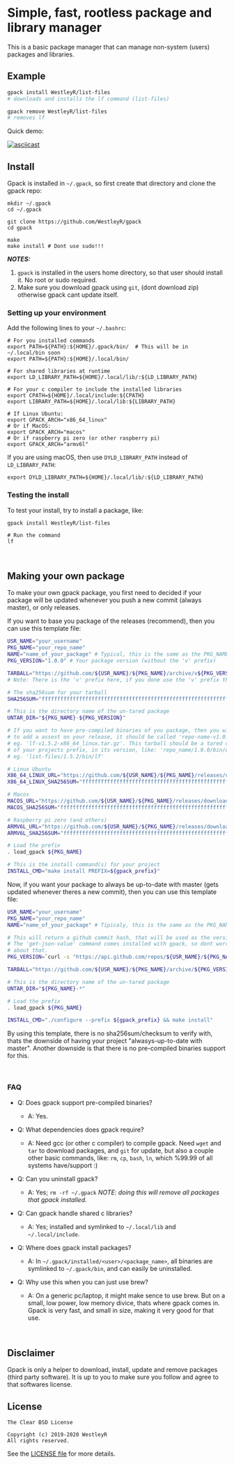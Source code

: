 # Simple, fast, rootless package and library manager

This is a basic package manager that can manage non-system (users) packages and
libraries.

## Example

```bash
gpack install WestleyR/list-files
# downloads and installs the lf command (list-files)

gpack remove WestleyR/list-files
# removes lf
```

Quick demo:

[![asciicast](https://asciinema.org/a/288403.svg)](https://asciinema.org/a/288403)

## Install

Gpack is installed in `~/.gpack`, so first create that directory and clone the
gpack repo:

```
mkdir ~/.gpack
cd ~/.gpack

git clone https://github.com/WestleyR/gpack
cd gpack

make
make install # Dont use sudo!!!
```

_**NOTES:**_

 1. `gpack` is installed in the users home directory, so that user should install it. No root or sudo required.
 2. Make sure you download gpack using `git`, (dont download zip) otherwise gpack cant update itself.

### Setting up your environment

Add the following lines to your `~/.bashrc`:

```
# For you installed commands
export PATH=${PATH}:${HOME}/.gpack/bin/  # This will be in ~/.local/bin soon
export PATH=${PATH}:${HOME}/.local/bin/

# For shared libraries at runtime
export LD_LIBRARY_PATH=${HOME}/.local/lib/:${LD_LIBRARY_PATH}

# For your c compiler to include the installed libraries
export CPATH=${HOME}/.local/include:${CPATH}
export LIBRARY_PATH=${HOME}/.local/lib:${LIBRARY_PATH}

# If Linux Ubuntu:
export GPACK_ARCH="x86_64_linux"
# Or if MacOS:
export GPACK_ARCH="macos"
# Or if raspberry pi zero (or other raspberry pi)
export GPACK_ARCH="armv6l"
```

If you are using macOS, then use `DYLD_LIBRARY_PATH` instead of `LD_LIBRARY_PATH`:

```
export DYLD_LIBRARY_PATH=${HOME}/.local/lib/:${LD_LIBRARY_PATH}
```

### Testing the install

To test your install, try to install a package, like:

```
gpack install WestleyR/list-files

# Run the command
lf
```

<br>

## Making your own package

To make your own gpack package, you first need to decided if your package will
be updated whenever you push a new commit (always master), or only releases.

If you want to base you package of the releases (recommend), then you can use
this template file:

```sh
USR_NAME="your_username"
PKG_NAME="your_repo_name"
NAME="name_of_your_package" # Typical, this is the same as the PKG_NAME
PKG_VERSION="1.0.0" # Your package version (without the 'v' prefix)

TARBALL="https://github.com/${USR_NAME}/${PKG_NAME}/archive/v${PKG_VERSION}.tar.gz" # The URL for the tarball.
# Note: There is the 'v' prefix here, if you done use the 'v' prefix then remove it here.

# The sha256sum for your tarball
SHA256SUM="fffffffffffffffffffffffffffffffffffffffffffffffffffffffffffffff"

# This is the directory name of the un-tared package
UNTAR_DIR="${PKG_NAME}-${PKG_VERSION}"

# If you want to have pre-compiled binaries of you package, then you will need
# to add a assest on your release, it should be called 'repo-name-v1.0.0-x86_64_linux.tar.gz',
# eg. 'lf-v1.5.2-x86_64_linux.tar.gz'. This tarball should be a tared directory
# of your projects prefix, in its version, like: 'repo_name/1.0.0/bin/executable'
# eg. 'list-files/1.5.2/bin/lf'

# Linux Ubuntu
X86_64_LINUX_URL="https://github.com/${USR_NAME}/${PKG_NAME}/releases/download/v${PKG_VERSION}/lf-v${PKG_VERSION}-x86_64_linux.tar.gz"
X86_64_LINUX_SHA256SUM="ffffffffffffffffffffffffffffffffffffffffffffffffffffffffffffffff"

# Macos
MACOS_URL="https://github.com/${USR_NAME}/${PKG_NAME}/releases/download/v${PKG_VERSION}/lf-v${PKG_VERSION}-macos.tar.gz"
MACOS_SHA256SUM="ffffffffffffffffffffffffffffffffffffffffffffffffffffffffffffffff"

# Raspberry pi zero (and others)
ARMV6L_URL="https://github.com/${USR_NAME}/${PKG_NAME}/releases/download/v${PKG_VERSION}/lf-v${PKG_VERSION}-armv6l.tar.gz"
ARMV6L_SHA256SUM="ffffffffffffffffffffffffffffffffffffffffffffffffffffffffffffffff"

# Load the prefix
. load_gpack ${PKG_NAME}

# This is the install command(s) for your project
INSTALL_CMD="make install PREFIX=${gpack_prefix}"
```

Now, if you want your package to always be up-to-date with master (gets updated
whenever theres a new commit), then you can use this template file:

```sh
USR_NAME="your_username"
PKG_NAME="your_repo_name"
NAME="name_of_your_package" # Tipicaly, this is the same as the PKG_NAME

# This will return a github commit hash, that will be used as the version.
# The 'get-json-value' command comes installed with gpack, so dont worry
# about that.
PKG_VERSION=`curl -s "https://api.github.com/repos/${USR_NAME}/${PKG_NAME}/commits/master" | get-json-value`

TARBALL="https://github.com/${USR_NAME}/${PKG_NAME}/archive/${PKG_VERSION}.tar.gz"

# This is the directory name of the un-tared package
UNTAR_DIR="${PKG_NAME}-*"

# Load the prefix
. load_gpack ${PKG_NAME}

INSTALL_CMD="./configure --prefix ${gpack_prefix} && make install"
```

By using this template, there is no sha256sum/checksum to verify with, thats
the downside of having your project "alwasys-up-to-date with master". Another
downside is that there is no pre-compiled binaries support for this.

<br>

### FAQ

 - Q: Does gpack support pre-compiled binaries?
   - A: Yes.

 - Q: What dependencies does gpack require?
   - A: Need gcc (or other c compiler) to compile gpack. Need `wget` and `tar` to download packages, and `git` for update,
   but also a couple other basic commands, like: `rm`, `cp`, `bash`, `ln`, which %99.99 of all systems have/support :)

 - Q: Can you uninstall gpack?
   - A: Yes; `rm -rf ~/.gpack` _NOTE: doing this will remove all packages that gpack installed._

 - Q: Can gpack handle shared c libraries?
   - A: Yes; installed and symlinked to `~/.local/lib` and `~/.local/include`.

 - Q: Where does gpack install packages?
   - A: In `~/.gpack/installed/<user>/<package_name>`, all binaries are symlinked to `~/.gpack/bin`, and can easily be uninstalled.

 - Q: Why use this when you can just use brew?
   - A: On a generic pc/laptop, it might make sence to use brew. But on a small, low power, low memory divice, thats where gpack comes in.
   Gpack is very fast, and small in size, making it very good for that use.

<br>

## Disclaimer

Gpack is only a helper to download, install, update and remove packages (third
party software). It is up to you to make sure you follow and agree to that
softwares license.

## License

```
The Clear BSD License

Copyright (c) 2019-2020 WestleyR
All rights reserved.
```

See the [LICENSE file](LICENSE) for more details.

<br>

